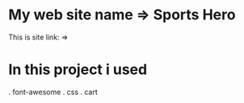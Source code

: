 # My web site name => Sports Hero

 


This is site link: => 

# In this project i used
. font-awesome
. css
. cart
